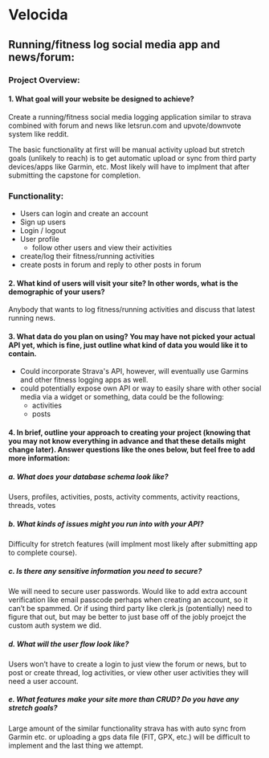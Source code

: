 # Velocida

## Running/fitness log social media app and news/forum:

### Project Overview: 
#### 1. What goal will your website be designed to achieve? 
Create a running/fitness social media logging application similar to strava combined with forum and news like letsrun.com and upvote/downvote system like reddit.

The basic functionality at first will be manual activity upload but stretch goals (unlikely to reach) is to get automatic upload or sync from third party devices/apps like Garmin, etc. Most likely will have to implment that after submitting the capstone for completion.

### Functionality:
- Users can login and create an account
- Sign up users
- Login / logout
- User profile
  - follow other users and view their activities
- create/log their fitness/running activities 
- create posts in forum and reply to other posts in forum


#### 2. What kind of users will visit your site? In other words, what is the demographic of your users? 
Anybody that wants to log fitness/running activities and discuss that latest running news.

#### 3. What data do you plan on using? You may have not picked your actual API yet, which is fine, just outline what kind of data you would like it to contain. 

- Could incorporate Strava's API, however, will eventually use Garmins and other fitness logging apps as well.
- could potentially expose own API or way to easily share with other social media via a widget or something, data could be the following:
  - activities
  - posts

#### 4. In brief, outline your approach to creating your project (knowing that you may not know everything in advance and that these details might change later). Answer questions like the ones below, but feel free to add more information: 

##### a. What does your database schema look like? 
Users, profiles, activities, posts, activity comments, activity reactions, threads, votes

##### b. What kinds of issues might you run into with your API? 
Difficulty for stretch features (will implment most likely after submitting app to complete course).
	
##### c. Is there any sensitive information you need to secure?
We will need to secure user passwords. Would like to add extra account verification like email passcode perhaps when creating an account, so it can’t be spammed.
Or if using third party like clerk.js (potentially) need to figure that out, but may be better to just base off of the jobly proejct the custom auth system we did.

##### d. What will the user flow look like?
Users won’t have to create a login to just view the forum or news, but to post or create thread, log activities, or view other user activities they will need a user account.


##### e. What features make your site more than CRUD? Do you have any stretch goals?
Large amount of the similar functionality strava has with auto sync from Garmin etc. or uploading a gps data file (FIT, GPX, etc.) will be difficult to implement and the last thing we attempt.
